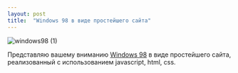 ```yaml
---
layout: post
title:  "Windows 98 в виде простейшего сайта"
---
```


![windows98 (1)](https://user-images.githubusercontent.com/94790150/229372874-977824b5-8f92-4d91-a9b9-6efbfb965ef6.gif)


Представляю вашему вниманию [Windows 98](https://uzundemir.github.io/windows_98/) в виде простейшего сайта, реализованный с использованием javascript, html, css.
